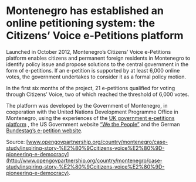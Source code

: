 # Montenegro has established an online petitioning system: the Citizens’ Voice e-Petitions platform

Launched in October 2012, Montenegro’s Citizens’ Voice e-Petitions platform enables citizens and permanent foreign residents in Montenegro to identify policy issue and propose solutions to the central government in the form of e-petitions. If an e-petition is supported by at least 6,000 online votes, the government undertakes to consider it as a formal policy motion.

In the first six months of the project, 21 e-petitions qualified for voting through Citizens’ Voice, two of which reached the threshold of 6,000 votes.

The platform was developed by the Government of Montenegro, in cooperation with the United Nations Development Programme Office in Montenegro, using the experiences of the [UK government e-petitions platform](http://epetitions.direct.gov.uk/) , the US Government website [“We the People”](https://wwws.whitehouse.gov/petitions) and the German [Bundestag’s e-petition website](https://epetitionen.bundestag.de).

Source: [www.opengovpartnership.org/country/montenegro/case-study/inspiring-story-%E2%80%9Ccitizens-voice%E2%80%9D-pioneering-e-democracy](http://www.opengovpartnership.org/country/montenegro/case-study/inspiring-story-%E2%80%9Ccitizens-voice%E2%80%9D-pioneering-e-democracy).

